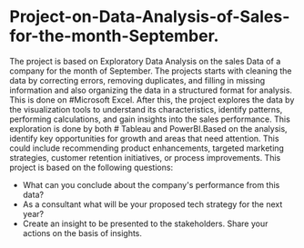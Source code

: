 # Project-on-Data-Analysis-of-Sales-for-the-month-September.

The project is based on Exploratory Data Analysis on the sales Data of a company for the month of September. The projects starts with cleaning the data
by correcting errors, removing duplicates, and filling in missing information and also organizing the data in a structured format for analysis. This is 
done on #Microsoft Excel. After this, the project explores the data by the visualization tools to understand its characteristics, identify patterns,
performing calculations, and  gain insights into the sales performance. This exploration is done by both # Tableau and PowerBI.Based on the analysis, 
identify key opportunities for growth and areas that need attention. This could include recommending product enhancements, targeted marketing strategies, 
customer retention initiatives, or process improvements. This project is based on the following questions:

- What can you conclude about the company's performance from this data?
- As a consultant what will be your proposed tech strategy for the next year?
- Create an insight to be presented to the stakeholders. Share your actions on the basis of insights.

